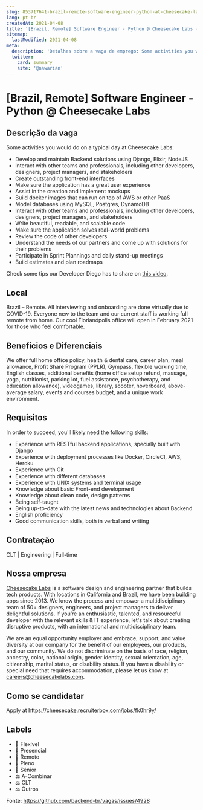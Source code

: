 ```yaml
---
slug: 853717641-brazil-remote-software-engineer-python-at-cheesecake-labs
lang: pt-br
createdAt: 2021-04-08
title: '[Brazil, Remote] Software Engineer - Python @ Cheesecake Labs - Vaga de Emprego'
sitemap:
  lastModified: 2021-04-08
meta:
  description: 'Detalhes sobre a vaga de emprego: Some activities you would do on a typical day at Cheesecake Labs: - Develop and maintain Backend solutions using Django, Elixir, NodeJS - Interact with other teams and professionals, including other developers, designers, project managers, and stakeholders - Create outstanding front-end interfaces - Make sure the application has a great user experience - Assist in the creation and implement mockups - Build docker images that can run on top of AWS or other PaaS - Model databases using MySQL, Postgres, DynamoDB - Interact with other teams and professionals, including other developers, designers, project managers, and stakeholders - Write beautiful, readable, and scalable code - Make sure the application solves real-world problems - Review the code of other developers - Understand the needs of our partners and come up with solutions for their problems - Participate in Sprint Plannings and daily stand-up meetings - Build estimates and plan roadmaps Check some tips our Developer Diego has to share on [this video](https://www.youtube.com/watch?v=AksQAxRINg8).'
  twitter:
    card: summary
    site: '@nawarian'
---
```


# [Brazil, Remote] Software Engineer - Python @ Cheesecake Labs

## Descrição da vaga
Some activities you would do on a typical day at Cheesecake Labs:

- Develop and maintain Backend solutions using Django, Elixir, NodeJS
- Interact with other teams and professionals, including other developers, designers, project managers, and stakeholders
- Create outstanding front-end interfaces
- Make sure the application has a great user experience
- Assist in the creation and implement mockups
- Build docker images that can run on top of AWS or other PaaS
- Model databases using MySQL, Postgres, DynamoDB
- Interact with other teams and professionals, including other developers, designers, project managers, and stakeholders
- Write beautiful, readable, and scalable code
- Make sure the application solves real-world problems
- Review the code of other developers
- Understand the needs of our partners and come up with solutions for their problems
- Participate in Sprint Plannings and daily stand-up meetings
- Build estimates and plan roadmaps

Check some tips our Developer Diego has to share on [this video](https://www.youtube.com/watch?v=AksQAxRINg8).

## Local
Brazil – Remote. All interviewing and onboarding are done virtually due to COVID-19. Everyone new to the team and our current staff is working full remote from home. Our cool Florianópolis office will open in February 2021 for those who feel comfortable.

## Benefícios e Diferenciais
We offer full home office policy, health & dental care, career plan, meal allowance, Profit Share Program (PPLR), Gympass, flexible working time, English classes, additional benefits (home office setup refund, massage, yoga, nutritionist, parking lot, fuel assistance, psychotherapy, and education allowance), videogames, library, scooter, hoverboard, above-average salary, events and courses budget, and a unique work environment.

## Requisitos
In order to succeed, you'll likely need the following skills:

- Experience with RESTful backend applications, specially built with Django
- Experience with deployment processes like Docker, CircleCI, AWS, Heroku
- Experience with Git
- Experience with different databases
- Experience with UNIX systems and terminal usage
- Knowledge about basic Front-end development 
- Knowledge about clean code, design patterns
- Being self-taught
- Being up-to-date with the latest news and technologies about Backend
- English proficiency
- Good communication skills, both in verbal and writing

## Contratação
CLT | Engineering | Full-time

## Nossa empresa
[Cheesecake Labs](https://cheesecakelabs.com/) is a software design and engineering partner that builds tech products. With locations in California and Brazil, we have been building apps since 2013. We know the process and empower a multidisciplinary team of 50+ designers, engineers, and project managers to deliver delightful solutions. If you’re an enthusiastic, talented, and resourceful developer with the relevant skills & IT experience, let's talk about creating disruptive products, with an international and multidisciplinary team.

We are an equal opportunity employer and embrace, support, and value diversity at our company for the benefit of our employees, our products, and our community. We do not discriminate on the basis of race, religion, ancestry, color, national origin, gender identity, sexual orientation, age, citizenship, marital status, or disability status. If you have a disability or special need that requires accommodation, please let us know at careers@cheesecakelabs.com.

## Como se candidatar
Apply at https://cheesecake.recruiterbox.com/jobs/fk0hr9y/

## Labels

- 🏢 Flexível
- 🏢 Presencial
- 🏢 Remoto
- 👨 Pleno
- 👴 Sênior
- ⚖️ A-Combinar
- ⚖️ CLT
- ⚖️ Outros

Fonte: https://github.com/backend-br/vagas/issues/4928